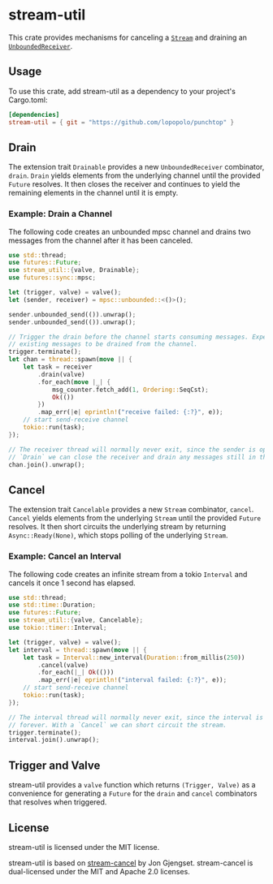 # stream-util

This crate provides mechanisms for canceling a [`Stream`](https://docs.rs/futures/0.1/futures/stream/trait.Stream.html)
and draining an [`UnboundedReceiver`](https://docs.rs/futures/0.1/futures/sync/mpsc/struct.UnboundedReceiver.html).

## Usage

To use this crate, add stream-util as a dependency to your project's Cargo.toml:

```toml
[dependencies]
stream-util = { git = "https://github.com/lopopolo/punchtop" }
```

## Drain

The extension trait `Drainable` provides a new `UnboundedReceiver` combinator,
`drain`. `Drain` yields elements from the underlying channel until the provided
`Future` resolves. It then closes the receiver and continues to yield the
remaining elements in the channel until it is empty.

### Example: Drain a Channel

The following code creates an unbounded mpsc channel and drains two messages from
the channel after it has been canceled.

```rust
use std::thread;
use futures::Future;
use stream_util::{valve, Drainable};
use futures::sync::mpsc;

let (trigger, valve) = valve();
let (sender, receiver) = mpsc::unbounded::<()>();

sender.unbounded_send(()).unwrap();
sender.unbounded_send(()).unwrap();

// Trigger the drain before the channel starts consuming messages. Expect all
// existing messages to be drained from the channel.
trigger.terminate();
let chan = thread::spawn(move || {
    let task = receiver
        .drain(valve)
        .for_each(move |_| {
            msg_counter.fetch_add(1, Ordering::SeqCst);
            Ok(())
        })
        .map_err(|e| eprintln!("receive failed: {:?}", e));
    // start send-receive channel
    tokio::run(task);
});

// The receiver thread will normally never exit, since the sender is open. With a
// `Drain` we can close the receiver and drain any messages still in the channel.
chan.join().unwrap();
```

## Cancel

The extension trait `Cancelable` provides a new `Stream` combinator, `cancel`.
`Cancel` yields elements from the underlying `Stream` until the provided `Future`
resolves. It then short circuits the underlying stream by returning
`Async::Ready(None)`, which stops polling of the underlying `Stream`.

### Example: Cancel an Interval

The following code creates an infinite stream from a tokio `Interval` and cancels
it once 1 second has elapsed.

```rust
use std::thread;
use std::time::Duration;
use futures::Future;
use stream_util::{valve, Cancelable};
use tokio::timer::Interval;

let (trigger, valve) = valve();
let interval = thread::spawn(move || {
    let task = Interval::new_interval(Duration::from_millis(250))
        .cancel(valve)
        .for_each(|_| Ok(()))
        .map_err(|e| eprintln!("interval failed: {:?}", e));
    // start send-receive channel
    tokio::run(task);
});

// The interval thread will normally never exit, since the interval is repeats
// forever. With a `Cancel` we can short circuit the stream.
trigger.terminate();
interval.join().unwrap();
```

## Trigger and Valve

stream-util provides a `valve` function which returns `(Trigger, Valve)` as a
convenience for generating a `Future` for the `drain` and `cancel` combinators
that resolves when triggered.

## License

stream-util is licensed under the MIT license.

stream-util is based on [stream-cancel](https://github.com/jonhoo/stream-cancel)
by Jon Gjengset. stream-cancel is dual-licensed under the MIT and Apache 2.0
licenses.
